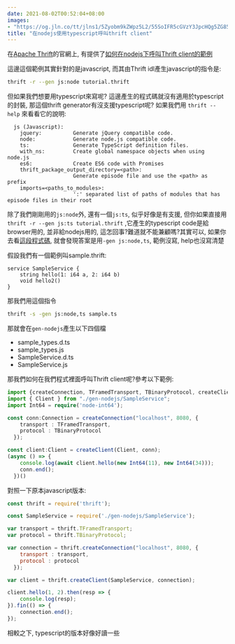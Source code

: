 ```yaml
---
date: 2021-08-02T00:52:04+08:00
images: 
- "https://og.jln.co/tt/jlns1/5Zyobm9kZWpz5L2/55SoIFR5cGVzY3JpcHQg5ZG85Y+rdGhyaWZ0IENsaWVudA"
title: "在nodejs使用typescript呼叫thrift client"
---
```


在[Apache Thrift](https://thrift.apache.org/)的官網上, 有提供了[如何在nodejs下呼叫Thrift client的範例](http://thrift.apache.org/tutorial/nodejs)

這邊這個範例其實針對的是javascript, 而其由Thrift idl產生javascript的指令是:
```sh
thrift -r --gen js:node tutorial.thrift
```

但如果我們想要用typescript來寫呢? 這邊產生的程式碼就沒有適用於typescript的封裝, 那這個thrift generator有沒支援typescript呢? 如果我們用 ``` thrift --help ``` 來看看它的說明:

```
  js (Javascript):
    jquery:          Generate jQuery compatible code.
    node:            Generate node.js compatible code.
    ts:              Generate TypeScript definition files.
    with_ns:         Create global namespace objects when using node.js
    es6:             Create ES6 code with Promises
    thrift_package_output_directory=<path>:
                     Generate episode file and use the <path> as prefix
    imports=<paths_to_modules>:
                     ':' separated list of paths of modules that has episode files in their root   
```

除了我們剛剛用的```js:node```外, 還有一個```js:ts```, 似乎好像是有支援, 但你如果直接用```thrift -r --gen js:ts tutorial.thrift``` ,它產生的typescript code是給browser用的, 並非給nodejs用的, 這怎回事?難道就不能兼顧嗎?其實可以, 如果你去看[這段程式碼](https://github.com/apache/thrift/blob/master/lib/nodets/Makefile.am), 就會發現答案是用```-gen js:node,ts```, 範例沒寫, help也沒寫清楚

假設我們有一個範例叫sample.thrift:

```thrift
service SampleService {
    string hello(1: i64 a, 2: i64 b)
    void hello2()
}
```
那我們用這個指令
```sh
thrift -s -gen js:node,ts sample.ts
```
那就會在```gen-nodejs```產生以下四個檔

* sample_types.d.ts
* sample_types.js
* SampleService.d.ts
* SampleService.js

那我們如何在我們程式裡面呼叫Thrift client呢?參考以下範例:

```typescript
import {createConnection, TFramedTransport, TBinaryProtocol, createClient, Connection} from "thrift";
import { Client } from "./gen-nodejs/SampleService";
import Int64 = require('node-int64');

const conn:Connection = createConnection("localhost", 8080, {
    transport : TFramedTransport,
    protocol : TBinaryProtocol
  });

const client:Client = createClient(Client, conn);
(async () => {
    console.log(await client.hello(new Int64(11), new Int64(34)));
    conn.end();
  })()
```

對照一下原本javascript版本:

```javascript
const thrift = require('thrift');

const SampleService = require('./gen-nodejs/SampleService');

var transport = thrift.TFramedTransport;
var protocol = thrift.TBinaryProtocol;

var connection = thrift.createConnection("localhost", 8080, {
    transport : transport,
    protocol : protocol
  });

var client = thrift.createClient(SampleService, connection);

client.hello(1, 2).then(resp => {
    console.log(resp);
}).fin(() => {
    connection.end();
});
```

相較之下, typescript的版本好像好讀一些